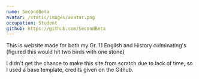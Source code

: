 ```yaml
---
name: SecondBeta
avatar: /static/images/avatar.png
occupation: Student
github: https://github.com/SecondBeta
---
```


This is website made for both my Gr. 11 English and History culminating's (figured this would hit two birds with one stone)

I didn't get the chance to make this site from scratch due to lack of time, so I used a base template, credits given on the Github.

